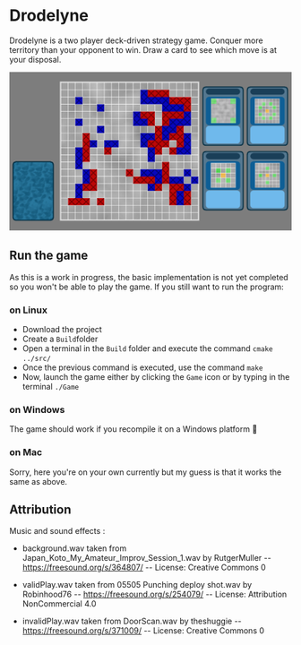 # Drodelyne

Drodelyne is a two player deck-driven strategy game.
Conquer more territory than your opponent to win.
Draw a card to see which move is at your disposal.



![A typical Drodelyne game](/illustrations/ExampleGame.png)

## Run the game

As this is a work in progress, the basic implementation is not yet completed so you won't be able to play the game. If you still want to run the program:

### on Linux
- Download the project
- Create a `Build`folder
- Open a terminal in the `Build` folder and execute the command `cmake ../src/`
- Once the previous command is executed, use the command `make`
- Now, launch the game either by clicking the `Game` icon or by typing in the terminal `./Game` 

### on Windows
The game should work if you recompile it on a Windows platform 🤞


### on Mac
Sorry, here you're on your own currently but my guess is that it works the same as above.

## Attribution

Music and sound effects :
- background.wav taken from Japan_Koto_My_Amateur_Improv_Session_1.wav by RutgerMuller -- https://freesound.org/s/364807/ -- License: Creative Commons 0

- validPlay.wav taken from 05505 Punching deploy shot.wav by Robinhood76 -- https://freesound.org/s/254079/ -- License: Attribution NonCommercial 4.0

- invalidPlay.wav taken from DoorScan.wav by theshuggie -- https://freesound.org/s/371009/ -- License: Creative Commons 0
